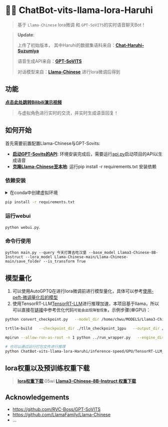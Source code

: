 # 🦙🌟 ChatBot-vits-llama-lora-Haruhi

 > 基于 `Llama-Chinese` lora微调 和 `GPT-SoVITS`的实时语音聊天Bot！

> **Update**:
> 
> 上传了初始版本， 其中Haruhi的数据集语料来自：**[Chat-Haruhi-Suzumiya](https://github.com/LC1332/Chat-Haruhi-Suzumiya?tab=readme-ov-file)** 
> 
> 语音生成API来自：**[GPT-SoVITS](https://github.com/RVC-Boss/GPT-SoVITS)** 
>
>对话模型来自：**[Llama-Chinese](https://github.com/LlamaFamily/Llama-Chinese)** 进行lora微调后得到
>

## 功能

**[点击此处跳转Bilibili演示视频](https://huggingface.co/spaces/zetavg/LLaMA-LoRA-UI-Demo)** 
> 与虚拟角色进行实时的交流，并实时生成语音回复！

## 如何开始

首先需要前置配置Llama-Chinese与GPT-Sovits:

* **[启动GPT-Sovits的API](https://github.com/RVC-Boss/GPT-SoVITS/blob/main/README.md)**: 环境安装完成后，需要运行[api.py](https://github.com/RVC-Boss/GPT-SoVITS/blob/main/api.py)启动项目的API以生成语音
* **[克隆Llama-Chinese至本地](#https://github.com/LlamaFamily/Llama-Chinese)**: 运行pip install -r requirements.txt 安装依赖



### 依赖安装

<details>
  <summary>在conda中创建虚拟环境</summary>

  ```bash
  conda create -y python=3.10.8 -n llama-bot-chat
  conda activate llama-bot-chat
  ```
</details>

```bash
pip install -r requirements.txt
```
### 运行webui

`python webui.py`.

### 命令行使用
` python main.py --query 今天打算去吃汉堡 --base_model Llama3-Chinese-8B-Instruct --lora_model Llama-Chinese-main/Llama-Chinese-main/save_folder --is_transform True `

## 模型量化
1. 可以使用AutoGPTQ在进行lora微调前进行模型量化，具体可以参考[使用-peft-微调量化后的模型](https://huggingface.co/blog/zh/gptq-integration#--%E4%BD%BF%E7%94%A8-peft-%E5%BE%AE%E8%B0%83%E9%87%8F%E5%8C%96%E5%90%8E%E7%9A%84%E6%A8%A1%E5%9E%8B--)
2. 使用TensorRT-LLM[TensorRT-LLM](https://github.com/NVIDIA/TensorRT-LLM.git)进行推理加速，本项目基于llama，所以可以直接在[链接](https://github.com/NVIDIA/TensorRT-LLM/tree/main/examples/llama)中参考优化代码`可能会出现降智现象`，示例步骤(单GPU)：

```bash
python convert_checkpoint.py   --model_dir /home/chwu/MODELS/Llama3-Chinese-8B-Instruct   --output_dir ./tllm_checkpoint_1gpu   --dtype float16   --tp_size 1 # Llama权重转换为tensorRT-llm格式
```
```bash
trtllm-build   --checkpoint_dir ./tllm_checkpoint_1gpu   --output_dir /tmp/new_lora_13b/trt_engines/fp16/1-gpu/   --gemm_plugin auto   --lora_plugin auto   --max_batch_size 1   --max_input_len 512   --max_seq_len 562   --lora_dir /path/to/your/lora/weight  --world_size 1 # 生成tensorRT-llm engine
```
```bash
mpirun --allow-run-as-root -n 1 python ../run_wrapper.py   --engine_dir "/tmp/new_lora_13b/trt_engines/fp16/1-gpu/"   --max_output_len 50   --tokenizer_dir /path/to/your/lora/weight   --input_text "介绍一下你自己！"   --lora_task_uids 0   --no_add_special_tokens   --use_py_session # 进行推理
```
```bash
# 也可以通过运行打包文件进行推理
python ChatBot-vits-llama-lora-Haruhi/inference-speed/GPU/TensorRT-LLM_example/run_lora.py
```
## lora权重以及预训练权重下载
> **[lora权重下载](https://pan.baidu.com/s/1MQWZ45OweIcomv5knu6OyQ)**:05wi
> **[Llama3-Chinese-8B-Instruct 权重下载](https://huggingface.co/FlagAlpha/Llama3-Chinese-8B-Instruct)**

## Acknowledgements

* https://github.com/RVC-Boss/GPT-SoVITS
* https://github.com/LlamaFamily/Llama-Chinese
* ...
